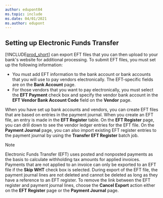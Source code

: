 ```yaml
---
author: edupont04
ms.topic: include
ms.date: 04/01/2021
ms.author: edupont
---
```


## Setting up Electronic Funds Transfer

[!INCLUDE[prod_short](../../../includes/prod_short.md)] can export EFT files that you can then upload to your bank's website for additional processing. To submit EFT files, you must set up the following information:  

* You must add EFT information to the bank account or bank accounts that you will use to pay vendors electronically. The EFT-specific fields are on the **Bank Account** page.  
* For those vendors that you want to pay electronically, you must select the **EFT Payment** check box and specify the vendor bank account in the **EFT Vendor Bank Account Code** field on the **Vendor** page.  

When you have set up bank accounts and vendors, you can create EFT files that are based on entries in the payment journal. When you create an EFT file, an entry is made in the **EFT Register** table. On the **EFT Register** page, you can drill down to see the vendor ledger entries for the EFT file. On the **Payment Journal** page, you can also import existing EFT register entries to the payment journal by using the **Transfer EFT Register** batch job.

> [!NOTE]  
> Electronic Funds Transfer (EFT) uses posted and nonposted payments as the basis to calculate withholding tax amounts for applied invoices. Payments that are not applied to an invoice can only be exported to an EFT file if the **Skip WHT** check box is selected. During export of the EFT file, the payment journal lines are not deleted and cannot be deleted as long as they have a reference to an EFT register. To remove the link between the EFT register and payment journal lines, choose the **Cancel Export** action either on the **EFT Register** page or the **Payment Journal** page.       
